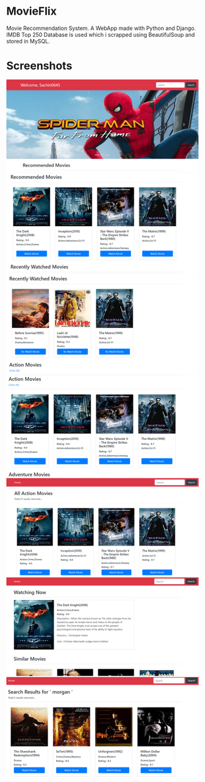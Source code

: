 # MovieFlix
Movie Recommendation System.
A WebApp made with Python and Django. IMDB Top 250 Database is used which i scrapped using BeautifulSoup and stored in MySQL.

# Screenshots
![](Screenshots/Screenshot_1.png)
![](Screenshots/Screenshot_2.png)
![](Screenshots/Screenshot_3.png)
![](Screenshots/Screenshot_4.png)
![](Screenshots/Screenshot_5.png)
![](Screenshots/Screenshot_6.png)
![](Screenshots/Screenshot_7.png)
